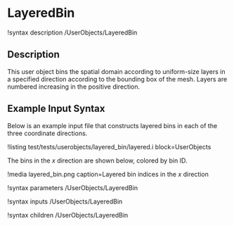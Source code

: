 # LayeredBin

!syntax description /UserObjects/LayeredBin

## Description

This user object bins the spatial domain according to uniform-size
layers in a specified direction according to the bounding box of the mesh.
Layers are numbered increasing in the positive direction.

## Example Input Syntax

Below is an example input file that constructs layered bins in each
of the three coordinate directions.

!listing test/tests/userobjects/layered_bin/layered.i
  block=UserObjects

The bins in the $x$ direction are shown below, colored by bin ID.

!media layered_bin.png
  caption=Layered bin indices in the $x$ direction

!syntax parameters /UserObjects/LayeredBin

!syntax inputs /UserObjects/LayeredBin

!syntax children /UserObjects/LayeredBin
